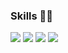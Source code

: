 ### Skills 🧑‍💻

<!--
**jangeungue/jangeungue** is a ✨ _special_ ✨ repository because its `README.md` (this file) appears on your GitHub profile.

Here are some ideas to get you started:

- 🔭 I’m currently working on ...
- 🌱 I’m currently learning ...
- 👯 I’m looking to collaborate on ...
- 🤔 I’m looking for help with ...
- 💬 Ask me about ...
- 📫 How to reach me: ...
- 😄 Pronouns: ...
- ⚡ Fun fact: ...
-->

<img src="https://img.shields.io/badge/C-3DDC84?style=flat-square&logo=c&logoColor=white"/>
<img src="https://img.shields.io/badge/C%23-3DDC84?style=flat-square&logo=c#&logoColor=white"/>
<img src="https://img.shields.io/badge/C++-3DDC84?style=flat-square&logo=c++&logoColor=blue"/>
<img src="https://img.shields.io/badge/Android-3DDC84?style=flat-square&logo=Android&logoColor=white"/>
